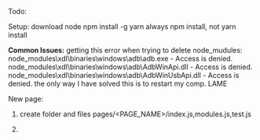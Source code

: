 Todo:


Setup:
  download node
  npm install -g yarn
  always npm install, not yarn install

**Common Issues:**
getting this error when trying to delete node_mudules:
node_modules\xdl\binaries\windows\adb\adb.exe - Access is denied.
node_modules\xdl\binaries\windows\adb\AdbWinApi.dll - Access is denied.
node_modules\xdl\binaries\windows\adb\AdbWinUsbApi.dll - Access is denied.
the only way I have solved this is to restart my comp. LAME

New page:
1. create folder and files
pages/<PAGE_NAME>/index.js,modules.js,test.js

2.
